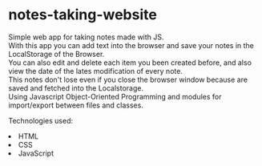 # notes-taking-website
Simple web app for taking notes made with JS. <br>
With this app you can add text into the browser and save your notes in the LocalStorage of the Browser. <br>
You can also edit and delete each item you been created before, and also view the date of the lates modification of every note. <br>
This notes don't lose even if you close the browser window because are saved and fetched into the Localstorage. <br>
Using Javascript Object-Oriented Programming and modules for import/export between files and classes. <br>

Technologies used:
<li>HTML</li>
<li>CSS</li>
<li>JavaScript</li>
